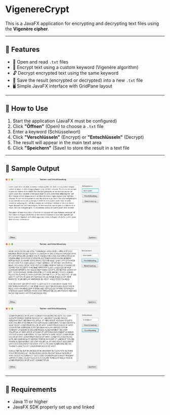 # VigenereCrypt

This is a JavaFX application for encrypting and decrypting text files using the **Vigenère cipher**.

---

## 🔑 Features

- 📂 Open and read `.txt` files
- 🔐 Encrypt text using a custom keyword (Vigenère algorithm)
- 🔓 Decrypt encrypted text using the same keyword
- 💾 Save the result (encrypted or decrypted) into a new `.txt` file
- 🖥️ Simple JavaFX interface with GridPane layout

---

## 🚀 How to Use

1. Start the application (JavaFX must be configured)
2. Click **"Öffnen"** (Open) to choose a `.txt` file
3. Enter a keyword (Schlüsselwort)
4. Click **"Verschlüsseln"** (Encrypt) or **"Entschlüsseln"** (Decrypt)
5. The result will appear in the main text area
6. Click **"Speichern"** (Save) to store the result in a text file

---

## 📄 Sample Output
<img src="assets/photo1.png" width="300" height="200"/>
<img src="assets/photo2.png" width="300" height="200"/>
<img src="assets/photo3.png" width="300" height="200"/>

----

## 🧰 Requirements

- Java 11 or higher  
- JavaFX SDK properly set up and linked
